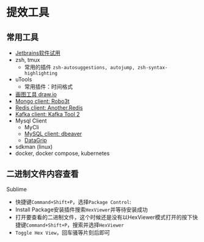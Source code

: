 # 提效工具

## 常用工具

- [Jetbrains软件试用](https://shimo.im/docs/WY3hd8Jt8KHgvVty/read)
- zsh, tmux 
    - 常用的插件 `zsh-autosuggestions, autojump, zsh-syntax-highlighting`
- uTools
    - 常用插件：时间格式
- [画图工具 draw.io](https://github.com/jgraph/drawio-desktop/releases)
- [Mongo client: Robo3t](https://robomongo.org/download)
- [Redis client: Another.Redis](https://github.com/qishibo/AnotherRedisDesktopManager)
- [Kafka client: Kafka Tool 2](https://www.kafkatool.com/) 
- Mysql Client
    - MyCli
    - [MySQL client: dbeaver](https://github.com/dbeaver/dbeaver) 
    - [DataGrip](https://www.jetbrains.com/datagrip/) 
- sdkman (linux)
- docker, docker compose, kubernetes


## 二进制文件内容查看

Sublime

- 快捷键`Command+Shift+P`，选择`Package Control`: 
- Install Package安装插件搜索`HexViewer`并等待安装成功
- 打开要查看的二进制文件，这个时候还是没有以HexViewer模式打开的按下快捷键`Command+Shift+P`，搜索并选择`HexViewer`
- `Toggle Hex View`，回车骚等片刻后即可